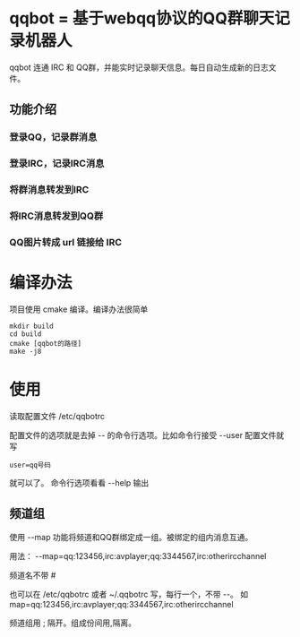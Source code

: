 #  qqbot = 基于webqq协议的QQ群聊天记录机器人

qqbot 连通 IRC 和  QQ群，并能实时记录聊天信息。每日自动生成新的日志文件。

## 功能介绍

### 登录QQ，记录群消息
### 登录IRC，记录IRC消息
### 将群消息转发到IRC
### 将IRC消息转发到QQ群
### QQ图片转成 url 链接给 IRC

# 编译办法

项目使用 cmake 编译。编译办法很简单

	mkdir build
	cd build
	cmake [qqbot的路径]
	make -j8

# 使用

读取配置文件 /etc/qqbotrc

配置文件的选项就是去掉 -- 的命令行选项。比如命令行接受 --user 
配置文件就写

	user=qq号码

就可以了。
命令行选项看看 --help 输出


## 频道组

使用 --map 功能将频道和QQ群绑定成一组。被绑定的组内消息互通。

用法：  --map=qq:123456,irc:avplayer;qq:3344567,irc:otherircchannel

频道名不带 \# 

也可以在 /etc/qqbotrc 或者 ~/.qqbotrc 写，每行一个，不带 --。
如 map=qq:123456,irc:avplayer;qq:3344567,irc:otherircchannel


频道组用 ; 隔开。组成份间用,隔离。